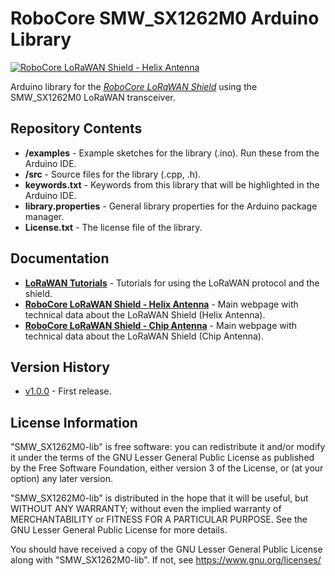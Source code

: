 RoboCore SMW_SX1262M0 Arduino Library
=====================================

[![RoboCore LoRaWAN Shield - Helix Antenna](https://d229kd5ey79jzj.cloudfront.net/1443/images/1443_1_M.png)](https://www.robocore.net/loja/produtos/1443)

Arduino library for the [*RoboCore LoRaWAN Shield*](https://www.robocore.net/loja/produtos/1443) using the SMW_SX1262M0 LoRaWAN transceiver.

Repository Contents
-------------------

* **/examples** - Example sketches for the library (.ino). Run these from the Arduino IDE.
* **/src** - Source files for the library (.cpp, .h).
* **keywords.txt** - Keywords from this library that will be highlighted in the Arduino IDE.
* **library.properties** - General library properties for the Arduino package manager.
* **License.txt** - The license file of the library.

Documentation
-------------

* **[LoRaWAN Tutorials](https://www.robocore.net/tutoriais/internet-das-coisas/)** - Tutorials for using the LoRaWAN protocol and the shield.
* **[RoboCore LoRaWAN Shield - Helix Antenna](https://www.robocore.net/loja/produtos/1443)** - Main webpage with technical data about the LoRaWAN Shield (Helix Antenna).
* **[RoboCore LoRaWAN Shield - Chip Antenna](https://www.robocore.net/loja/produtos/1449)** - Main webpage with technical data about the LoRaWAN Shield (Chip Antenna).

Version History
---------------

* [v1.0.0](https://github.com/RoboCore/RoboCore_SMW-SX1262M0) - First release.

License Information
-------------------

"SMW_SX1262M0-lib" is free software: you can redistribute it and/or modify it under the terms of the GNU Lesser General Public License as published by the Free Software Foundation, either version 3 of the License, or (at your option) any later version.

"SMW_SX1262M0-lib" is distributed in the hope that it will be useful, but WITHOUT ANY WARRANTY; without even the implied warranty of MERCHANTABILITY or FITNESS FOR A PARTICULAR PURPOSE. See the GNU Lesser General Public License for more details.

You should have received a copy of the GNU Lesser General Public License along with "SMW_SX1262M0-lib". If not, see <https://www.gnu.org/licenses/>


